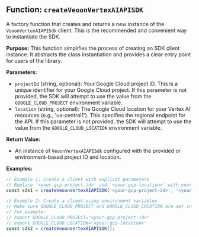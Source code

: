 ## Function: `createVeoonVertexAIAPISDK`

A factory function that creates and returns a new instance of the `VeoonVertexAIAPISdk` client. This is the recommended and convenient way to instantiate the SDK.

**Purpose:**
This function simplifies the process of creating an SDK client instance. It abstracts the class instantiation and provides a clear entry point for users of the library.

**Parameters:**
- `projectId` (string, optional): Your Google Cloud project ID. This is a unique identifier for your Google Cloud project. If this parameter is not provided, the SDK will attempt to use the value from the `GOOGLE_CLOUD_PROJECT` environment variable.
- `location` (string, optional): The Google Cloud location for your Vertex AI resources (e.g., 'us-central1'). This specifies the regional endpoint for the API. If this parameter is not provided, the SDK will attempt to use the value from the `GOOGLE_CLOUD_LOCATION` environment variable.

**Return Value:**
- An instance of `VeoonVertexAIAPISdk` configured with the provided or environment-based project ID and location.

**Examples:**

```typescript
// Example 1: Create a client with explicit parameters
// Replace '<your-gcp-project-id>' and '<your-gcp-location>' with your actual project ID and location.
const sdk1 = createVeoonVertexAIAPISDK('<your-gcp-project-id>', '<your-gcp-location>');

// Example 2: Create a client using environment variables
// Make sure GOOGLE_CLOUD_PROJECT and GOOGLE_CLOUD_LOCATION are set in your environment.
// For example:
// export GOOGLE_CLOUD_PROJECT="<your-gcp-project-id>"
// export GOOGLE_CLOUD_LOCATION="<your-gcp-location>"
const sdk2 = createVeoonVertexAIAPISDK();
```
